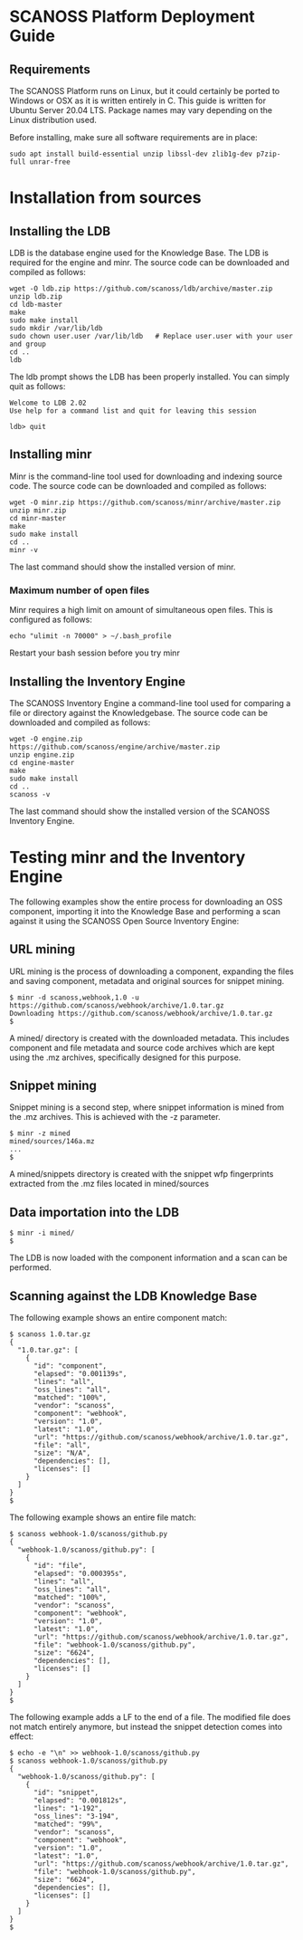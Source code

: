 # SCANOSS Platform Deployment Guide

## Requirements

The SCANOSS Platform runs on Linux, but it could certainly be ported to Windows or OSX as it is written entirely in C. This guide is written for Ubuntu Server 20.04 LTS. Package names may vary depending on the Linux distribution used.

Before installing, make sure all software requirements are in place:

```
sudo apt install build-essential unzip libssl-dev zlib1g-dev p7zip-full unrar-free
```

# Installation from sources

## Installing the LDB

LDB is the database engine used for the Knowledge Base. The LDB is required for the engine and minr. The source code can be downloaded and compiled as follows:

```
wget -O ldb.zip https://github.com/scanoss/ldb/archive/master.zip
unzip ldb.zip
cd ldb-master
make
sudo make install
sudo mkdir /var/lib/ldb
sudo chown user.user /var/lib/ldb   # Replace user.user with your user and group
cd ..
ldb
```

The ldb prompt shows the LDB has been properly installed. You can simply quit as follows: 

```
Welcome to LDB 2.02
Use help for a command list and quit for leaving this session

ldb> quit
```


## Installing minr

Minr is the command-line tool used for downloading and indexing source code. The source code can be downloaded and compiled as follows:

```
wget -O minr.zip https://github.com/scanoss/minr/archive/master.zip
unzip minr.zip
cd minr-master
make
sudo make install
cd ..
minr -v
```

The last command should show the installed version of minr.

### Maximum number of open files

Minr requires a high limit on amount of simultaneous open files. This is configured as follows:

```
echo "ulimit -n 70000" > ~/.bash_profile
```

Restart your bash session before you try minr

## Installing the Inventory Engine

The SCANOSS Inventory Engine a command-line tool used for comparing a file or directory against the Knowledgebase. The source code can be downloaded and compiled as follows:

```
wget -O engine.zip https://github.com/scanoss/engine/archive/master.zip
unzip engine.zip
cd engine-master
make
sudo make install
cd ..
scanoss -v
```

The last command should show the installed version of the SCANOSS Inventory Engine.

# Testing minr and the Inventory Engine

The following examples show the entire process for downloading an OSS component, importing it into the Knowledge Base and performing a scan against it using the SCANOSS Open Source Inventory Engine:


## URL mining

URL mining is the process of downloading a component, expanding the files and saving component, metadata and original sources for snippet mining.

```
$ minr -d scanoss,webhook,1.0 -u https://github.com/scanoss/webhook/archive/1.0.tar.gz
Downloading https://github.com/scanoss/webhook/archive/1.0.tar.gz
$
```

A mined/ directory is created with the downloaded metadata. This includes component and file metadata and source code archives which are kept using the .mz archives, specifically designed for this purpose.

## Snippet mining

Snippet mining is a second step, where snippet information is mined from the .mz archives. This is achieved with the -z parameter.

```
$ minr -z mined
mined/sources/146a.mz
...
$
```

A mined/snippets directory is created with the snippet wfp fingerprints extracted from the .mz files located in mined/sources

## Data importation into the LDB

```
$ minr -i mined/
$
```

The LDB is now loaded with the component information and a scan can be performed.

## Scanning against the LDB Knowledge Base

The following example shows an entire component match:

```
$ scanoss 1.0.tar.gz
{
  "1.0.tar.gz": [
    {
      "id": "component",
      "elapsed": "0.001139s",
      "lines": "all",
      "oss_lines": "all",
      "matched": "100%",
      "vendor": "scanoss",
      "component": "webhook",
      "version": "1.0",
      "latest": "1.0",
      "url": "https://github.com/scanoss/webhook/archive/1.0.tar.gz",
      "file": "all",
      "size": "N/A",
      "dependencies": [],
      "licenses": []
    }
  ]
}
$
```

The following example shows an entire file match:

```
$ scanoss webhook-1.0/scanoss/github.py
{
  "webhook-1.0/scanoss/github.py": [
    {
      "id": "file",
      "elapsed": "0.000395s",
      "lines": "all",
      "oss_lines": "all",
      "matched": "100%",
      "vendor": "scanoss",
      "component": "webhook",
      "version": "1.0",
      "latest": "1.0",
      "url": "https://github.com/scanoss/webhook/archive/1.0.tar.gz",
      "file": "webhook-1.0/scanoss/github.py",
      "size": "6624",
      "dependencies": [],
      "licenses": []
    }
  ]
}
$
```

The following example adds a LF to the end of a file. The modified file does not match entirely anymore, but instead the snippet detection comes into effect:

```
$ echo -e "\n" >> webhook-1.0/scanoss/github.py
$ scanoss webhook-1.0/scanoss/github.py
{
  "webhook-1.0/scanoss/github.py": [
    {
      "id": "snippet",
      "elapsed": "0.001812s",
      "lines": "1-192",
      "oss_lines": "3-194",
      "matched": "99%",
      "vendor": "scanoss",
      "component": "webhook",
      "version": "1.0",
      "latest": "1.0",
      "url": "https://github.com/scanoss/webhook/archive/1.0.tar.gz",
      "file": "webhook-1.0/scanoss/github.py",
      "size": "6624",
      "dependencies": [],
      "licenses": []
    }
  ]
}
$
```

